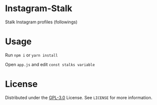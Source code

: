 # Instagram-Stalk

Stalk Instagram profiles (followings)

# Usage

Run `npm i` or `yarn install`

Open `app.js` and edit `const stalks variable`

# License

Distributed under the [GPL-3.0](https://www.gnu.org/licenses/gpl-3.0.html) License. See `LICENSE` for more information.
